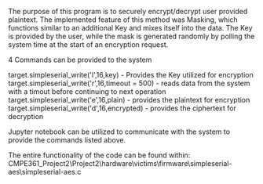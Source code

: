 The purpose of this program is to securely encrypt/decrypt user provided plaintext.
The implemented feature of this method was Masking, which functions similar to an
additional Key and mixes itself into the data. The Key is provided by the user, 
while the mask is generated randomly by polling the system time at the start of an
encryption request.


4 Commands can be provided to the system

target.simpleserial_write('l',16,key) - Provides the Key utilized for encryption
target.simpleserial_write('r',16,timeout = 500) - reads data from the system with a timout before continuing to next operation
target.simpleserial_write('e',16,plain) - provides the plaintext for encryption
target.simpleserial_write('d',16,encrypted) - provides the ciphertext for decryption

Jupyter notebook can be utilized to communicate with the system to provide the commands listed above.

The entire functionality of the code can be found within:
CMPE361_Project2\Project2\hardware\victims\firmware\simpleserial-aes\simpleserial-aes.c



